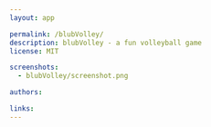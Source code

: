 ```yaml
---
layout: app

permalink: /blubVolley/
description: blubVolley - a fun volleyball game
license: MIT

screenshots:
  - blubVolley/screenshot.png

authors:

links:
---
```

